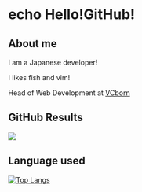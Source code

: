 # echo Hello!GitHub!

## About me

I am a Japanese developer!

I likes fish and vim!

Head of Web Development at [VCborn](https://vcborn.com)

## GitHub Results

![](https://github-profile-summary-cards.vercel.app/api/cards/profile-details?username=KituneG0n&theme=vue)

## Language used

[![Top Langs](https://github-readme-stats.vercel.app/api/top-langs/?username=KituneG0n&layout=compact)](https://github.com/anuraghazra/github-readme-stats)



